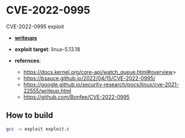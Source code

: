 # CVE-2022-0995
CVE-2022-0995 exploit

+ **[writeups](https://1nzag.github.io/study/linux_kernel/case_study/cve_2022_0995)**

+ **exploit target**:
    linux-5.13.18

+ **refernces**:
    + <https://docs.kernel.org/core-api/watch_queue.html#overview>>
    + <https://bsauce.github.io/2022/04/15/CVE-2022-0995/>
    + <https://google.github.io/security-research/pocs/linux/cve-2021-22555/writeup.html>
    + <https://github.com/Bonfee/CVE-2022-0995>


## How to build

```bash
gcc -o exploit exploit.c
```